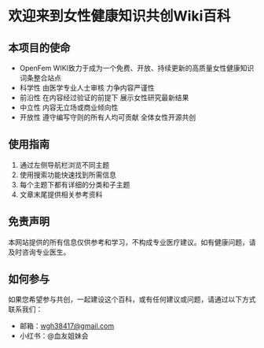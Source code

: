 # 欢迎来到女性健康知识共创Wiki百科

## 本项目的使命
- OpenFem WIKI致力于成为一个免费、开放、持续更新的高质量女性健康知识词条整合站点
- 科学性 由医学专业人士审核 力争内容严谨性
- 前沿性 在内容经过验证的前提下 展示女性研究最新结果
- 中立性 内容无立场或商业倾向性
- 开放性 遵守编写守则的所有人均可贡献 全体女性开源共创


## 使用指南

1. 通过左侧导航栏浏览不同主题
2. 使用搜索功能快速找到所需信息
3. 每个主题下都有详细的分类和子主题
4. 文章末尾提供相关参考资料

## 免责声明

本网站提供的所有信息仅供参考和学习，不构成专业医疗建议。如有健康问题，请及时咨询专业医生。

## 如何参与

如果您希望参与共创，一起建设这个百科，或有任何建议或问题，请通过以下方式联系我们：

- 邮箱：wgh38417@gmail.com
- 小红书：@血友姐妹会



<!-- # Welcome to MkDocs

For full documentation visit [mkdocs.org](https://www.mkdocs.org).

## Commands

* `mkdocs new [dir-name]` - Create a new project.
* `mkdocs serve` - Start the live-reloading docs server.
* `mkdocs build` - Build the documentation site.
* `mkdocs -h` - Print help message and exit.

## Project layout

    mkdocs.yml    # The configuration file.
    docs/
        index.md  # The documentation homepage.
        ...       # Other markdown pages, images and other files. -->
